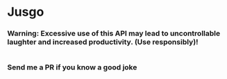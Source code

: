 # Jusgo
### Warning: Excessive use of this API may lead to uncontrollable laughter and increased productivity. (Use responsibly)!
#
### Send me a PR if you know a good joke
